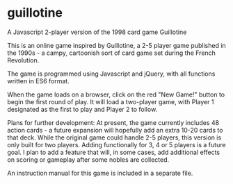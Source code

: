 # guillotine
A Javascript 2-player version of the 1998 card game Guillotine

This is an online game inspired by Guillotine, a 2-5 player game published in the 1990s - a campy, cartoonish sort of card game set during the French Revolution.

The game is programmed using Javascript and jQuery, with all functions written in ES6 format.

When the game loads on a browser, click on the red "New Game!" button to begin the first round of play.
It will load a two-player game, with Player 1 designated as the first to play and Player 2 to follow.

Plans for further development:
At present, the game currently includes 48 action cards - a future expansion will hopefully add an extra 10-20 cards to that deck.
While the original game could handle 2-5 players, this version is only built for two players. Adding functionally for 3, 4 or 5 players is a future goal.
I plan to add a feature that will, in some cases, add additional effects on scoring or gameplay after some nobles are collected.

An instruction manual for this game is included in a separate file.
